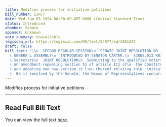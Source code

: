 ```yaml
---
title: Modifies process for initiative petitions
bill_number: SJR77
date: Wed Jan 03 2024 00:00:00 GMT-0600 (Central Standard Time)
status: Introduced
chamber: Senate
sponsor: Unknown
vote_summary: Unavailable
legiscan_url: https://legiscan.com/MO/text/SJR77/id/2861237
draft: false
bill_text: "|\n  SECOND REGULAR SESSION\n  SENATE JOINT RESOLUTION NO. 77\n  102ND\
  \ GENERA L ASSEMBLY\n  INTRODUCED BY SENATOR CARTER.\n  4386S.01I KRISTINA MARTIN,\
  \ Secretary\n  JOINT RESOLUTION\n  Submitting to the qualified voters of Missouri,\
  \ an amendment repealing section 51 of article III of\n  the Constitution of Missouri,\
  \ and adopting one new section in lieu thereof relating to\n  initiative petitions.\n\
  \  Be it resolved by the Senate, the House of Representatives concurring therein:"
---
```

Modifies process for initiative petitions

---

## Read Full Bill Text

You can view the full text [here](https://legiscan.com/MO/text/SJR77/id/2861237).

